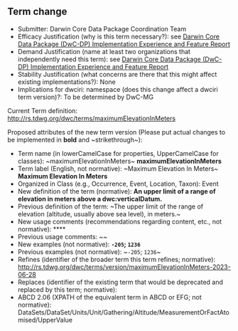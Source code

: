 ## Term change

* Submitter: Darwin Core Data Package Coordination Team
* Efficacy Justification (why is this term necessary?): see [Darwin Core Data Package (DwC-DP) Implementation Experience and Feature Report](https://gbif.github.io/dwc-dp/docs/dwc_dp_implementation_feature_reports.pdf)
* Demand Justification (name at least two organizations that independently need this term): see [Darwin Core Data Package (DwC-DP) Implementation Experience and Feature Report](https://gbif.github.io/dwc-dp/docs/dwc_dp_implementation_feature_reports.pdf)
* Stability Justification (what concerns are there that this might affect existing implementations?): None
* Implications for dwciri: namespace (does this change affect a dwciri term version)?: To be determined by DwC-MG

Current Term definition: http://rs.tdwg.org/dwc/terms/maximumElevationInMeters

Proposed attributes of the new term version (Please put actual changes to be implemented in **bold** and ~strikethrough~):

* Term name (in lowerCamelCase for properties, UpperCamelCase for classes): ~maximumElevationInMeters~ **maximumElevationInMeters**
* Term label (English, not normative): ~Maximum Elevation In Meters~ **Maximum Elevation In Meters**
* Organized in Class (e.g., Occurrence, Event, Location, Taxon): Event
* New definition of the term (normative): **An upper limit of a range of elevation in meters above a dwc:verticalDatum.**
* Previous definition of the term: ~The upper limit of the range of elevation (altitude, usually above sea level), in meters.~
* New usage comments (recommendations regarding content, etc., not normative): **** 
* Previous usage comments: ~~
* New examples (not normative): **`-205`; `1236`**
* Previous examples (not normative): ~`-205`; `1236`~
* Refines (identifier of the broader term this term refines; normative): http://rs.tdwg.org/dwc/terms/version/maximumElevationInMeters-2023-06-28
* Replaces (identifier of the existing term that would be deprecated and replaced by this term; normative): 
* ABCD 2.06 (XPATH of the equivalent term in ABCD or EFG; not normative): DataSets/DataSet/Units/Unit/Gathering/Altitude/MeasurementOrFactAtomised/UpperValue
